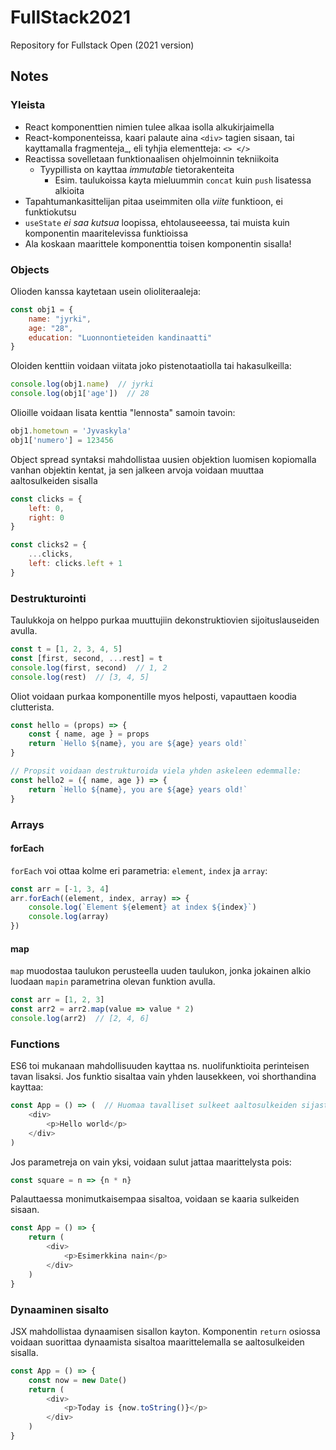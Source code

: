 # FullStack2021

Repository for Fullstack Open (2021 version)

## Notes

### Yleista

- React komponenttien nimien tulee alkaa isolla alkukirjaimella
- React-komponenteissa, kaari palaute aina `<div>` tagien sisaan, tai kayttamalla
  fragmenteja_, eli tyhjia elementteja: `<> </>`
- Reactissa sovelletaan funktionaalisen ohjelmoinnin tekniikoita
  + Tyypillista on kayttaa _immutable_ tietorakenteita
    * Esim. taulukoissa kayta mieluummin `concat` kuin `push` lisatessa alkioita
- Tapahtumankasittelijan pitaa useimmiten olla _viite_ funktioon, ei funktiokutsu
- `useState` _ei saa kutsua_ loopissa, ehtolauseeessa, tai muista kuin komponentin
  maaritelevissa funktioissa
- Ala koskaan maarittele komponenttia toisen komponentin sisalla!

### Objects

Olioden kanssa kaytetaan usein olioliteraaleja:

```javascript
const obj1 = {
    name: "jyrki",
    age: "28",
    education: "Luonnontieteiden kandinaatti"
}
```

Oloiden kenttiin voidaan viitata joko pistenotaatiolla tai hakasulkeilla:

```javascript
console.log(obj1.name)  // jyrki
console.log(obj1['age'])  // 28
```

Olioille voidaan lisata kenttia "lennosta" samoin tavoin:

```javascript
obj1.hometown = 'Jyvaskyla'
obj1['numero'] = 123456
```

Object spread syntaksi mahdollistaa uusien objektion luomisen kopiomalla vanhan
objektin kentat, ja sen jalkeen arvoja voidaan muuttaa aaltosulkeiden sisalla

```javascript
const clicks = {
    left: 0,
    right: 0
}

const clicks2 = {
    ...clicks,
    left: clicks.left + 1
}
```

### Destrukturointi

Taulukkoja on helppo purkaa muuttujiin dekonstruktiovien sijoituslauseiden avulla.

```javascript
const t = [1, 2, 3, 4, 5]
const [first, second, ...rest] = t
console.log(first, second)  // 1, 2
console.log(rest)  // [3, 4, 5]
```

Oliot voidaan purkaa komponentille myos helposti, vapauttaen koodia clutterista.

```javascript
const hello = (props) => {
    const { name, age } = props
    return `Hello ${name}, you are ${age} years old!`
}

// Propsit voidaan destrukturoida viela yhden askeleen edemmalle:
const hello2 = ({ name, age }) => {
    return `Hello ${name}, you are ${age} years old!`
}
```

### Arrays

#### forEach

`forEach` voi ottaa kolme eri parametria: `element`, `index` ja `array`:

```javascript
const arr = [-1, 3, 4]
arr.forEach((element, index, array) => {
    console.log(`Element ${element} at index ${index}`)
    console.log(array)
})
```

#### map

`map` muodostaa taulukon perusteella uuden taulukon, jonka jokainen alkio luodaan
`mapin` parametrina olevan funktion avulla.

```javascript
const arr = [1, 2, 3]
const arr2 = arr2.map(value => value * 2)
console.log(arr2)  // [2, 4, 6]
```

### Functions

ES6 toi mukanaan mahdollisuuden kayttaa ns. nuolifunktioita perinteisen tavan lisaksi.
Jos funktio sisaltaa vain yhden lausekkeen, voi shorthandina kayttaa:

```javascript
const App = () => (  // Huomaa tavalliset sulkeet aaltosulkeiden sijasta!
    <div>
        <p>Hello world</p>
    </div>
)
```

Jos parametreja on vain yksi, voidaan sulut jattaa maarittelysta pois:

```javascript
const square = n => {n * n}
```

Palauttaessa monimutkaisempaa sisaltoa, voidaan se kaaria sulkeiden sisaan.

```javascript
const App = () => {
    return (
        <div>
            <p>Esimerkkina nain</p>
        </div>
    )
}
```

### Dynaaminen sisalto

JSX mahdollistaa dynaamisen sisallon kayton.
Komponentin `return` osiossa voidaan suorittaa dynaamista sisaltoa maarittelemalla
se aaltosulkeiden sisalla.

```javascript
const App = () => {
    const now = new Date()
    return (
        <div>
            <p>Today is {now.toString()}</p>
        </div>
    )
}
```